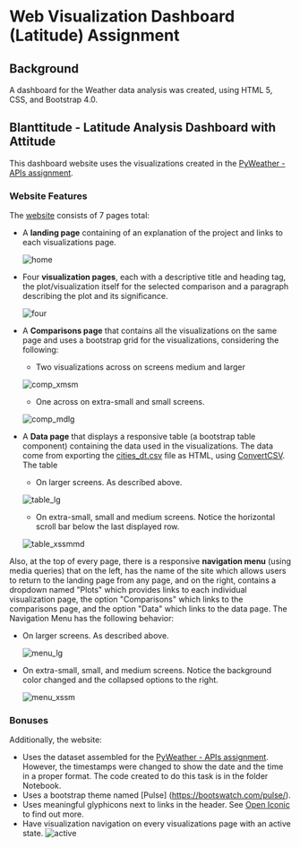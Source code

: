 # Web Visualization Dashboard (Latitude) Assignment

## Background

A dashboard for the Weather data analysis was created, using HTML 5, CSS, and Bootstrap 4.0.

## Blanttitude - Latitude Analysis Dashboard with Attitude

This dashboard website uses the visualizations created in the [PyWeather - APIs assignment](https://github.com/bkachava/pandas/tree/master/PyWeather).

### Website Features

The [website](https://bkachava.github.io/web/dashboard) consists of 7 pages total:

* A <strong>landing page</strong> containing of an explanation of the project and links to each visualizations page.

  ![home](Resources/home.png)

* Four <strong>visualization pages</strong>, each with a descriptive title and heading tag, the plot/visualization itself for the selected comparison and a paragraph describing the plot and its significance.

  ![four](Resources/four.png)

* A <strong>Comparisons page</strong> that contains all the visualizations on the same page and uses a bootstrap grid for the visualizations, considering the following: 

  - Two visualizations across on screens medium and larger
  
  ![comp_xmsm](Resources/comp_xssm.png) 

  - One across on extra-small and small screens.
  
  ![comp_mdlg](Resources/comp_mdlg.png) 

* A <strong>Data page</strong> that displays a responsive table (a bootstrap table component) containing the data used in the visualizations. The data come from exporting the [cities_dt.csv](Resources/cities_dt.csv) file as HTML, using [ConvertCSV](http://www.convertcsv.com/csv-to-html.htm). The table  

  - On larger screens. As described above.
  
  ![table_lg](Resources/table_lg.png) 
  
  - On extra-small, small and medium screens. Notice the horizontal scroll bar below the last displayed row.
  
  ![table_xssmmd](Resources/table_xssmmd.png) 

Also, at the top of every page, there is a responsive <strong>navigation menu</strong> (using media queries) that on the left, has the name of the site which allows users to return to the landing page from any page, and on the right, contains a dropdown named "Plots" which provides links to each individual visualization page, the option "Comparisons" which links to the comparisons page, and the option "Data" which links to the data page. The Navigation Menu has the following behavior:

- On larger screens. As described above.
  
  ![menu_lg](Resources/menu_lg.png) 

- On extra-small, small, and medium screens. Notice the background color changed and the collapsed options to the right.

  ![menu_xssm](Resources/menu_xssm.png) 


### Bonuses

Additionally, the website:

* Uses the dataset assembled for the [PyWeather - APIs assignment](https://github.com/bkachava/pandas/tree/master/PyWeather). However, the timestamps were changed to show the date and the time in a proper format. The code created to do this task is in the folder Notebook.
* Uses a bootstrap theme named [Pulse] (https://bootswatch.com/pulse/).
* Uses meaningful glyphicons next to links in the header. See [Open Iconic](https://useiconic.com/open/) to find out more.
* Have visualization navigation on every visualizations page with an active state.
![active](Resources/active.png) 
